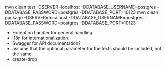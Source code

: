 mvn clean test -DSERVER=localhost -DDATABASE_USERNAME=postgres -DDATABASE_PASSWORD=postgres -DDATABASE_PORT=10123
mvn clean package -DSERVER=localhost -DDATABASE_USERNAME=postgres -DDATABASE_PASSWORD=postgres -DDATABASE_PORT=10123

- Exception handler for general handling
- i18n for internationalization
- Swagger for API documentation?
- assume that the optional parameter for the texts should be included, not the same.
- create-drop